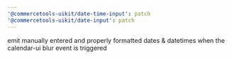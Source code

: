 ```yaml
---
'@commercetools-uikit/date-time-input': patch
'@commercetools-uikit/date-input': patch
---
```


emit manually entered and properly formatted dates & datetimes when the calendar-ui blur event is triggered
